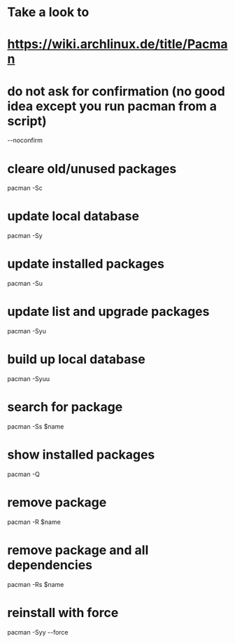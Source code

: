 # Take a look to
# https://wiki.archlinux.de/title/Pacman

# do not ask for confirmation (no good idea except you run pacman from a script)

--noconfirm

# cleare old/unused packages

pacman -Sc

# update local database

pacman -Sy

# update installed packages

pacman -Su

# update list and upgrade packages

pacman -Syu

# build up local database

pacman -Syuu

# search for package

pacman -Ss $name

# show installed packages

pacman -Q

# remove package

pacman -R $name

# remove package and all dependencies

pacman -Rs $name

# reinstall with force

pacman -Syy --force <package>
